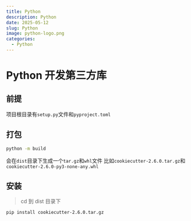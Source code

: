 ```yaml
---
title: Python
description: Python
date: 2025-05-12
slug: Python
image: python-logo.png
categories:
  - Python
---
```


# Python 开发第三方库

## 前提

项目根目录有`setup.py`文件和`pyproject.toml`

## 打包

```bash
python -m build
```

会在`dist`目录下生成一个`tar.gz`和`whl`文件
比如`cookiecutter-2.6.0.tar.gz`和`cookiecutter-2.6.0-py3-none-any.whl`

## 安装

> cd 到 dist 目录下

```bash
pip install cookiecutter-2.6.0.tar.gz
```
